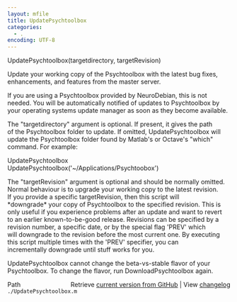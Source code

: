 ```yaml
---
layout: mfile
title: UpdatePsychtoolbox
categories:
  - .
encoding: UTF-8
---
```


UpdatePsychtoolbox(targetdirectory, targetRevision)  

Update your working copy of the Psychtoolbox with the latest bug fixes,  
enhancements, and features from the master server.  

If you are using a Psychtoolbox provided by NeuroDebian, this is not  
needed. You will be automatically notified of updates to Psychtoolbox by  
your operating systems update manager as soon as they become available.  

The "targetdirectory" argument is optional. If present, it gives the path  
of the Psychtoolbox folder to update. If omitted, UpdatePsychtoolbox will  
update the Psychtoolbox folder found by Matlab's or Octave's "which"  
command. For example:  

UpdatePsychtoolbox  
UpdatePsychtoolbox('~/Applications/Psychtoobox')  

The "targetRevision" argument is optional and should be normally omitted.  
Normal behaviour is to upgrade your working copy to the latest revision.  
If you provide a specific targetRevision, then this script will  
\*downgrade\* your copy of Psychtoolbox to the specified revision. This is  
only useful if you experience problems after an update and want to revert  
to an earlier known-to-be-good release. Revisions can be specified by a  
revision number, a specific date, or by the special flag 'PREV' which  
will downgrade to the revision before the most current one. By executing  
this script multiple times with the 'PREV' specifier, you can  
incrementally downgrade until stuff works for you.  

UpdatePsychtoolbox cannot change the beta-vs-stable flavor of your  
Psychtoolbox. To change the flavor, run DownloadPsychtoolbox again.  



<div class="code_header" style="text-align:right;">
  <span style="float:left;">Path&nbsp;&nbsp;</span> <span class="counter">Retrieve <a href=
  "https://raw.github.com/Psychtoolbox-3/Psychtoolbox-3/beta/./UpdatePsychtoolbox.m">current version from GitHub</a> | View <a href=
  "https://github.com/Psychtoolbox-3/Psychtoolbox-3/commits/beta/./UpdatePsychtoolbox.m">changelog</a></span>
</div>
<div class="code">
  <code>./UpdatePsychtoolbox.m</code>
</div>
